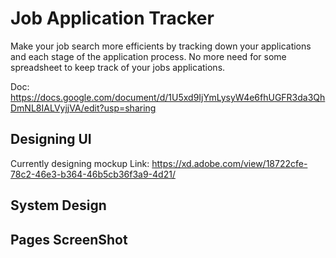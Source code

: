 # Job Application Tracker

Make your job search more efficients by tracking down your applications and each stage of the application process. No more need for some spreadsheet to keep track of your jobs applications.

Doc: https://docs.google.com/document/d/1U5xd9IjYmLysyW4e6fhUGFR3da3QhDmNL8IALVyjjVA/edit?usp=sharing

## Designing UI

Currently designing mockup
Link: https://xd.adobe.com/view/18722cfe-78c2-46e3-b364-46b5cb36f3a9-4d21/

## System Design

## Pages ScreenShot
